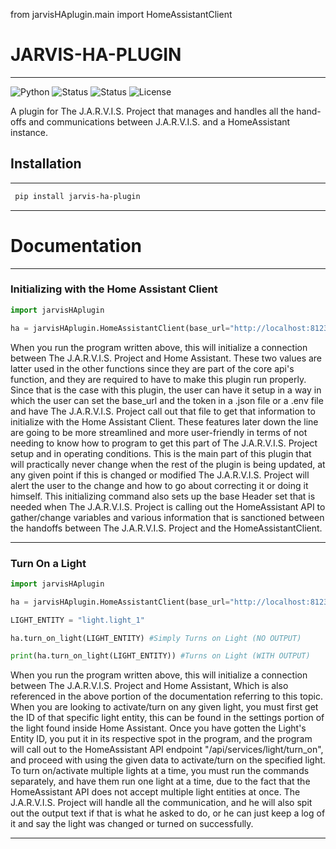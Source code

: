 from jarvisHAplugin.main import HomeAssistantClient

# JARVIS-HA-PLUGIN

---
![Python](https://img.shields.io/badge/Python-3.12%2B-blue.svg?logo=python)
![Status](https://img.shields.io/badge/Release_Version-Latest-green.svg)
![Status](https://img.shields.io/badge/Status-Under%20Active%20Development-yellow.svg)
![License](https://img.shields.io/badge/License-MIT-lightgrey.svg)


A plugin for The J.A.R.V.I.S. Project that manages and handles all the hand-offs and communications between J.A.R.V.I.S. and a HomeAssistant instance.

## Installation

---
``` bash
 pip install jarvis-ha-plugin
```


---

# Documentation

---

### Initializing with the Home Assistant Client

```python
import jarvisHAplugin

ha = jarvisHAplugin.HomeAssistantClient(base_url="http://localhost:8123", token="YOUR HOME ASSISTANT TOKEN HERE")
```

When you run the program written above, this will initialize a connection between The J.A.R.V.I.S. Project and Home Assistant.
These two values are latter used in the other functions since they are part of the core api's function, and they are required to have to make this plugin run properly.
Since that is the case with this plugin, the user can have it setup in a way in which the user can set the base_url and the token in a .json file or a .env file and have The J.A.R.V.I.S. Project call out that file to get that information to initialize with the Home Assistant Client.
These features later down the line are going to be more streamlined and more user-friendly in terms of not needing to know how to program to get this part of The J.A.R.V.I.S. Project setup and in operating conditions.
This is the main part of this plugin that will practically never change when the rest of the plugin is being updated, at any given point if this is changed or modified The J.A.R.V.I.S. Project will alert the user to the change and how to go about correcting it or doing it himself.
This initializing command also sets up the base Header set that is needed when The J.A.R.V.I.S. Project is calling out the HomeAssistant API to gather/change variables and various information that is sanctioned between the handoffs between The J.A.R.V.I.S. Project and the HomeAssistantClient.

---

### Turn On a Light

```python
import jarvisHAplugin

ha = jarvisHAplugin.HomeAssistantClient(base_url="http://localhost:8123", token="YOUR HOME ASSISTANT TOKEN HERE")

LIGHT_ENTITY = "light.light_1"

ha.turn_on_light(LIGHT_ENTITY) #Simply Turns on Light (NO OUTPUT)

print(ha.turn_on_light(LIGHT_ENTITY)) #Turns on Light (WITH OUTPUT)
```

When you run the program written above, this will initialize a connection between The J.A.R.V.I.S. Project and Home Assistant, Which is also referenced in the above portion of the documentation referring to this topic.
When you are looking to activate/turn on any given light, you must first get the ID of that specific light entity, this can be found in the settings portion of the light found inside Home Assistant.
Once you have gotten the Light's Entity ID, you put it in its respective spot in the program, and the program will call out to the HomeAssistant API endpoint "/api/services/light/turn_on", and proceed with using the given data to activate/turn on the specified light.
To turn on/activate multiple lights at a time, you must run the commands separately, and have them run one light at a time, due to the fact that the HomeAssistant API does not accept multiple light entities at once.
The J.A.R.V.I.S. Project will handle all the communication, and he will also spit out the output text if that is what he asked to do, or he can just keep a log of it and say the light was changed or turned on successfully.

---
